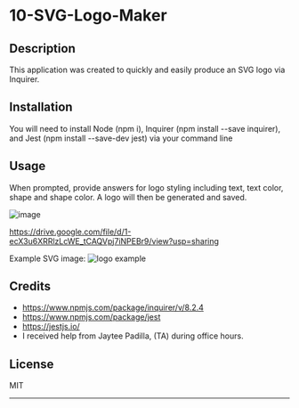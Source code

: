 # 10-SVG-Logo-Maker

## Description

This application was created to quickly and easily produce an SVG logo via Inquirer.

## Installation

You will need to install Node (npm i), Inquirer (npm install --save inquirer), and Jest (npm install --save-dev jest) via your command line

## Usage

When prompted, provide answers for logo styling including text, text color, shape and shape color. A logo will then be generated and saved. 

![image](https://github.com/nickib223/10-SVG-Logo-Maker/assets/146459728/4cefae44-1fdd-48e4-aba2-8eb4a5331527)

https://drive.google.com/file/d/1-ecX3u6XRRlzLcWE_tCAQVpj7iNPEBr9/view?usp=sharing


Example SVG image: 
![logo example](https://github.com/nickib223/10-SVG-Logo-Maker/assets/146459728/6f0e95f8-3a6c-4e74-adf7-c39af5f64907)

## Credits

- https://www.npmjs.com/package/inquirer/v/8.2.4
- https://www.npmjs.com/package/jest
- https://jestjs.io/
- I received help from Jaytee Padilla, (TA) during office hours.

## License

MIT

---
